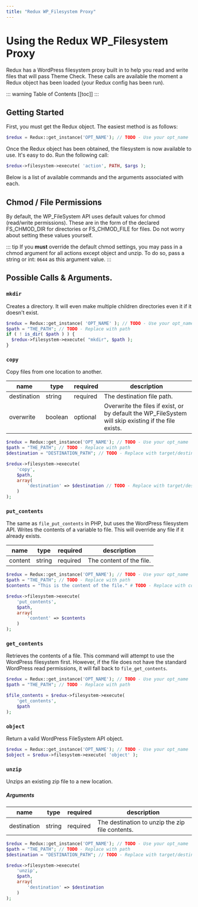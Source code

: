 ```yaml
---
title: "Redux WP_Filesystem Proxy"
---
```


# Using the Redux WP_Filesystem Proxy
Redux has a WordPress filesystem proxy built in to help you read and write files that will pass Theme Check. These calls are available
the moment a Redux object has been loaded (your Redux config has been run).

::: warning Table of Contents
[[toc]]
:::

## Getting Started
First, you must get the Redux object. The easiest method is as follows:

```php
$redux = Redux::get_instance('OPT_NAME'); // TODO - Use your opt_name
```

Once the Redux object has been obtained, the filesystem is now available to use. It's easy to do.  Run the following call:

```php
$redux->filesystem->execute( 'action', PATH, $args );
```

Below is a list of available commands and the arguments associated with each.

## Chmod / File Permissions
By default, the WP_FileSystem API uses default values for chmod (read/write permissions). These are in the form of the 
declared FS_CHMOD_DIR for directories or FS_CHMOD_FILE for files. Do not worry about setting these values yourself.

::: tip
If you **must** override the default chmod settings, you may pass in a chmod argument for all actions except 
object and unzip. To do so, pass a string or int: `0644` as this argument value.
:::

## Possible Calls & Arguments.

### `mkdir`
Creates a directory. It will even make multiple children directories even it if it doesn't exist.

```php
$redux = Redux::get_instance( 'OPT_NAME' ); // TODO - Use your opt_name
$path = "THE_PATH"; // TODO - Replace with path
if ( ! is_dir( $path ) ) {
  $redux->filesystem->execute( "mkdir", $path );
}
```

### `copy`
Copy files from one location to another.

|name|type|required|description|
|--- |--- |--- |--- |
|destination|string|required|The destination file path.|
|overwrite|boolean|optional|Overwrite the files if exist, or by default the WP_FileSystem will skip existing if the file exists.|

```php
$redux = Redux::get_instance('OPT_NAME'); // TODO - Use your opt_name
$path = "THE_PATH"; // TODO - Replace with path
$destination = "DESTINATION_PATH"; // TODO - Replace with target/destination path

$redux->filesystem->execute( 
	'copy', 
	$path,
	array( 
		'destination' => $destination // TODO - Replace with target/destination path
	) 
);
```

### `put_contents`
The same as `file_put_contents` in PHP, but uses the WordPress filesystem API. Writes the contents of a variable 
to file. This will override any file if it already exists.

|name|type|required|description|
|--- |--- |--- |--- |
|content|string|required|The content of the file.|

```php
$redux = Redux::get_instance('OPT_NAME'); // TODO - Use your opt_name
$path = "THE_PATH"; // TODO - Replace with path
$contents = "This is the content of the file." # TODO - Replace with contents

$redux->filesystem->execute( 
	'put_contents', 
	$path,
	array( 
		'content' => $contents
	) 
);
```

### `get_contents`
Retrieves the contents of a file. This command will attempt to use the WordPress filesystem first. 
However, if the file does not have the standard WordPress read permissions, it will fall back to `file_get_contents`.

```php
$redux = Redux::get_instance('OPT_NAME'); // TODO - Use your opt_name
$path = "THE_PATH"; // TODO - Replace with path

$file_contents = $redux->filesystem->execute( 
	'get_contents', 
	$path
);
```

### `object`
Return a valid WordPress FileSystem API object.

```php
$redux = Redux::get_instance('OPT_NAME'); // TODO - Use your opt_name
$object = $redux->filesystem->execute( 'object' );
```

### `unzip`
Unzips an existing zip file to a new location.

##### Arguments
|name|type|required|description|
|--- |--- |--- |--- |
|destination|string|required|The destination to unzip the zip file contents.|

```php
$redux = Redux::get_instance('OPT_NAME'); // TODO - Use your opt_name
$path = "THE_PATH"; // TODO - Replace with path
$destination = "DESTINATION_PATH"; // TODO - Replace with target/destination path

$redux->filesystem->execute( 
	'unzip', 
	$path, 
	array( 
		'destination' => $destination 
	) 
);
```
